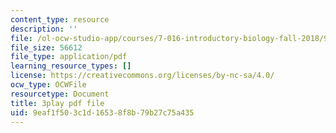 ```yaml
---
content_type: resource
description: ''
file: /ol-ocw-studio-app/courses/7-016-introductory-biology-fall-2018/9eaf1f503c1d16538f8b79b27c75a435_jeNPvqRXI9I.pdf
file_size: 56612
file_type: application/pdf
learning_resource_types: []
license: https://creativecommons.org/licenses/by-nc-sa/4.0/
ocw_type: OCWFile
resourcetype: Document
title: 3play pdf file
uid: 9eaf1f50-3c1d-1653-8f8b-79b27c75a435
---
```

